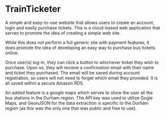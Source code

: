 # TrainTicketer

A simple and easy-to-use website that allows users to create an account, login and easily purchase tickets. 
This is a cloud-based web application that serves to promote the idea of creating a simple web site.

While this does not perform a full generic site with payment features, it does promote the idea of developing an easy way to purchase bus tickets online.

Once user(s) log-in, they can click a button to whichever ticket they wish to purchase. Upon so, they will recieve a confirmation email with their name and ticket they purchased. The email will be saved during account registration, so users will not need to forget which email they provided. It is all saved within a secure Amazon RDS.

An added feature is a google maps which serves to show the user all the bus stations in the Durham region. The API key was used to utilize Gogle Maps, and GeonJSON for the data extraction is specific to the Durham region (as this was the only one that was public and free to use).

